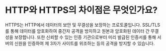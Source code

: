 # HTTP와 HTTPS의 차이점은 무엇인가요?

HTTPS는 HTTP에서 데이터의 보안 및 무결성을 보장하는 프로토콜입니다. SSL/TLS를 통해 데이터를 암호화하여 중간자 공격을 방지하고 원본과 암호화된 데이터 간 무결성을 보장합니다. 또한 신뢰할 수 있는 인증 기관으로부터 미리 발급된 인증서를 통해 서버의 신원을 인증하여 제 3자가 사이트를 위조하는 등의 공격을 방지할 수 있습니다.